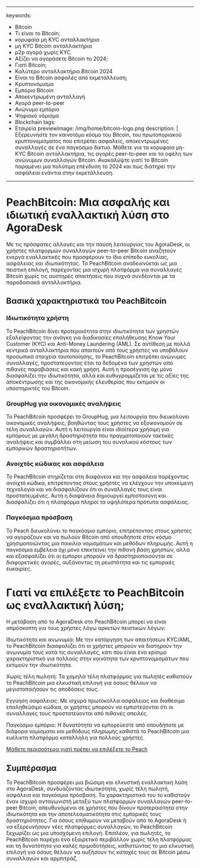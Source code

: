 
---
keywords:
  - Bitcoin
  - Τι είναι το Bitcoin;
  - κορυφαία μη KYC ανταλλακτήρια
  - μη KYC Bitcoin ανταλλακτήρια
  - p2p αγορά χωρίς KYC
  - Αξίζει να αγοράσετε Bitcoin το 2024;
  - Γιατί Bitcoin;
  - Καλύτερο ανταλλακτήριο Bitcoin 2024
  - Είναι το Bitcoin ασφαλές από εκμετάλλευση;
  - Κρυπτονόμισμα
  - Εμπόριο Bitcoin
  - Αποκεντρωμένη ανταλλαγή
  - Αγορά peer-to-peer
  - Ανώνυμο εμπόριο
  - Ψηφιακό νόμισμα
  - Blockchain
tags:
  - Εταιρεία
previewImage: /img/home/bitcoin-logo.png
description: |
  Εξερευνήστε τον καινοτόμο κόσμο του Bitcoin, του πρωτοποριακού κρυπτονομίσματος που επιτρέπει ασφαλείς, αποκεντρωμένες συναλλαγές σε ένα παγκόσμιο δίκτυο. Μάθετε για τα κορυφαία μη-KYC Bitcoin ανταλλακτήρια, τις αγορές peer-to-peer και τα οφέλη των ανώνυμων συναλλαγών Bitcoin. Ανακαλύψτε γιατί το Bitcoin παραμένει μια πολύτιμη επένδυση το 2024 και πώς διατηρεί την ασφάλεια ενάντια στην εκμετάλλευση.
---

# PeachBitcoin: Μια ασφαλής και ιδιωτική εναλλακτική λύση στο AgoraDesk

Με τις πρόσφατες αλλαγές και την παύση λειτουργίας του AgoraDesk, οι χρήστες πλατφορμών συναλλαγών peer-to-peer Bitcoin αναζητούν ενεργά εναλλακτικές που προσφέρουν το ίδιο επίπεδο ευκολίας, ασφάλειας και ιδιωτικότητας. Το PeachBitcoin αναδεικνύεται ως μια πειστική επιλογή, παρέχοντας μια ισχυρή πλατφόρμα για συναλλαγές Bitcoin χωρίς τις αυστηρές απαιτήσεις που συχνά συνδέονται με τα παραδοσιακά ανταλλακτήρια.

## Βασικά χαρακτηριστικά του PeachBitcoin

### Ιδιωτικότητα χρήστη 

Το PeachBitcoin δίνει προτεραιότητα στην ιδιωτικότητα των χρηστών εξαλείφοντας την ανάγκη για διαδικασίες επαλήθευσης Know Your Customer (KYC) και Anti-Money Laundering (AML). Σε αντίθεση με πολλά κεντρικά ανταλλακτήρια που απαιτούν από τους χρήστες να υποβάλουν προσωπικά στοιχεία ταυτοποίησης, το PeachBitcoin επιτρέπει ανώνυμες συναλλαγές, προστατεύοντας έτσι τα δεδομένα των χρηστών από πιθανές παραβιάσεις και κακή χρήση. Αυτή η προσέγγιση όχι μόνο διασφαλίζει την ιδιωτικότητα, αλλά και ευθυγραμμίζεται με τις αξίες της αποκέντρωσης και της οικονομικής ελευθερίας που εκτιμούν οι υποστηρικτές του Bitcoin.

### GroupHug για οικονομικές αναλήψεις

Το PeachBitcoin προσφέρει το GroupHug, μια λειτουργία που διευκολύνει οικονομικές αναλήψεις, βοηθώντας τους χρήστες να εξοικονομούν σε τέλη συναλλαγών. Αυτή η λειτουργία είναι ιδιαίτερα χρήσιμη για εμπόρους με μεγάλη δραστηριότητα που πραγματοποιούν τακτικές αναλήψεις και συμβάλλει στη μείωση του συνολικού κόστους των εμπορικών δραστηριοτήτων.

### Ανοιχτός κώδικας και ασφάλεια

Το PeachBitcoin στηρίζεται στη διαφάνεια και την ασφάλεια παρέχοντας ανοιχτό κώδικα, επιτρέποντας στους χρήστες να ελέγχουν την υποκείμενη τεχνολογία και να διασφαλίζουν ότι οι συναλλαγές τους είναι προστατευμένες. Αυτή η διαφάνεια δημιουργεί εμπιστοσύνη και διασφαλίζει ότι η πλατφόρμα πληροί τα υψηλότερα πρότυπα ασφάλειας.

### Παγκόσμια πρόσβαση

Το Peach διευκολύνει το παγκόσμιο εμπόριο, επιτρέποντας στους χρήστες να αγοράζουν και να πωλούν Bitcoin από οπουδήποτε στον κόσμο χρησιμοποιώντας μια ποικιλία νομισμάτων και μεθόδων πληρωμής. Αυτή η παγκόσμια εμβέλεια όχι μόνο επεκτείνει την πιθανή βάση χρηστών, αλλά και εξασφαλίζει ότι οι έμποροι μπορούν να δραστηριοποιούνται σε διαφορετικές αγορές, αυξάνοντας τη ρευστότητα και τις εμπορικές ευκαιρίες.

# Γιατί να επιλέξετε το PeachBitcoin ως εναλλακτική λύση;

Η μετάβαση από το AgoraDesk στο PeachBitcoin μπορεί να είναι απρόσκοπτη για τους χρήστες λόγω αρκετών πειστικών λόγων:

Ιδιωτικότητα και ανωνυμία: Με την κατάργηση των απαιτήσεων KYC/AML, το PeachBitcoin διασφαλίζει ότι οι χρήστες μπορούν να διατηρούν την ανωνυμία τους κατά τις συναλλαγές, κάτι που είναι ένα κρίσιμο χαρακτηριστικό για πολλούς στην κοινότητα των κρυπτονομισμάτων που εκτιμούν την ιδιωτικότητα.

Χωρίς τέλη πωλητή: Τα χαμηλά τέλη πλατφόρμας για πωλητές καθιστούν το PeachBitcoin μια ελκυστική επιλογή για όσους θέλουν να μεγιστοποιήσουν τις αποδόσεις τους.

Εγγύηση ασφάλειας: Με ισχυρά πρωτόκολλα ασφάλειας και διαθέσιμο επαληθεύσιμο κώδικα, οι χρήστες μπορούν να εμπιστεύονται ότι οι συναλλαγές τους προστατεύονται από πιθανές απειλές.

Παγκόσμιο εμπόριο: Η δυνατότητα να εμπορεύεστε από οπουδήποτε με διάφορα νομίσματα και μεθόδους πληρωμής καθιστά το PeachBitcoin μια ευέλικτη πλατφόρμα κατάλληλη για πολλούς χρήστες.

[Μάθετε περισσότερα γιατί πρέπει να επιλέξετε το Peach](https://peachbitcoin.com/blog/Why-Choose-Peach/)

## Συμπέρασμα

Το PeachBitcoin προσφέρει μια βιώσιμη και ελκυστική εναλλακτική λύση στο AgoraDesk, συνδυάζοντας ιδιωτικότητα, χωρίς τέλη πωλητή, ασφάλεια και παγκόσμια πρόσβαση. Τα χαρακτηριστικά του το καθιστούν έναν ισχυρό ανταγωνιστή μεταξύ των πλατφορμών συναλλαγών peer-to-peer Bitcoin, απευθυνόμενοι σε χρήστες που δίνουν προτεραιότητα στην ιδιωτικότητα και την αποτελεσματικότητα στις εμπορικές τους δραστηριότητες. Για όσους επιθυμούν να μεταβούν από το AgoraDesk ή να εξερευνήσουν νέες πλατφόρμες συναλλαγών, το PeachBitcoin ξεχωρίζει ως μια υποσχόμενη επιλογή.
Επιπλέον, για πωλητές, το PeachBitcoin παρέχει ένα εξαιρετικό περιβάλλον χωρίς τέλη πλατφόρμας και τη δυνατότητα για καλές πριμοδοτήσεις, καθιστώντας το μια ελκυστική επιλογή για όσους θέλουν να αυξήσουν τις κατοχές τους σε Bitcoin μέσω συναλλαγών και αρμπιτράζ.
